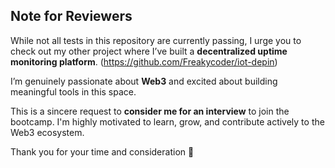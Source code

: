 ##  Note for Reviewers

While not all tests in this repository are currently passing, I urge you to check out my other project where I’ve built a **decentralized uptime monitoring platform**. (https://github.com/Freakycoder/iot-depin)

I’m genuinely passionate about **Web3** and excited about building meaningful tools in this space.

This is a sincere request to **consider me for an interview** to join the bootcamp. I'm highly motivated to learn, grow, and contribute actively to the Web3 ecosystem.

Thank you for your time and consideration 🙏
